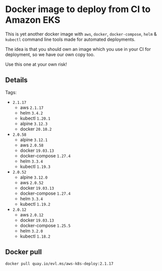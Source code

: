 # Docker image to deploy from CI to Amazon EKS

This is yet another docker image with `aws`, `docker`, `docker-compose`, `helm` & `kubectl` command line tools made for automated deployments.

The idea is that you should own an image which you use in your CI for deployment, so we have our own copy too.

Use this one at your own risk!

## Details

Tags:
  * `2.1.17`
    * aws `2.1.17`
	* helm `3.4.2`
	* kubectl `1.20.1`
	* alpine `3.12.3`
	* docker `20.10.2`
  * `2.0.58`
	* alpine `3.12.1`
    * aws `2.0.58`
    * docker `19.03.13`
    * docker-compose `1.27.4`
    * helm `3.3.4`
    * kubectl `1.19.3`
  * `2.0.52`
	* alpine `3.12.0`
    * aws `2.0.52`
    * docker `19.03.13`
    * docker-compose `1.27.4`
    * helm `3.3.4`
    * kubectl `1.19.2`
  * `2.0.12`
    * aws `2.0.12`
    * docker `19.03.13`
    * docker-compose `1.25.5`
    * helm `3.2.0`
    * kubectl `1.18.2`

## Docker pull

```shell
docker pull quay.io/evl.ms/aws-k8s-deploy:2.1.17
```
